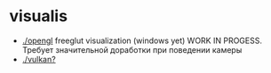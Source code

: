 # visualis
- [./opengl](https://github.com/ilyata76/visualis/tree/master/opengl) freeglut visualization (windows yet) WORK IN PROGESS. Требует значительной доработки при поведении камеры
- [./vulkan?](https://github.com/ilyata76/visualis/tree/vulkan/vulkan)